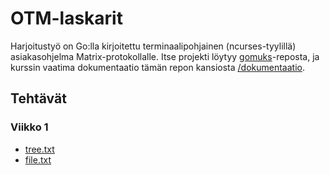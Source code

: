 # OTM-laskarit

Harjoitustyö on Go:lla kirjoitettu terminaalipohjainen (ncurses-tyylillä)
asiakasohjelma Matrix-protokollalle. Itse projekti löytyy [gomuks](https://github.com/tulir/gomuks)-reposta,
ja kurssin vaatima dokumentaatio tämän repon kansiosta [/dokumentaatio](dokumentaatio).

## Tehtävät

### Viikko 1
* [tree.txt](laskarit/viikko1/tree.txt)
* [file.txt](laskarit/viikko1/file.txt)

